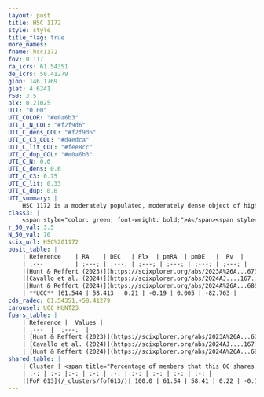 ```yaml
---
layout: post
title: HSC 1172
style: style
title_flag: true
more_names: 
fname: hsc1172
fov: 0.117
ra_icrs: 61.54351
de_icrs: 58.41279
glon: 146.1769
glat: 4.6241
r50: 3.5
plx: 0.21025
UTI: "0.00"
UTI_COLOR: "#e0a6b3"
UTI_C_N_COL: "#f2f9d6"
UTI_C_dens_COL: "#f2f9d6"
UTI_C_C3_COL: "#d4edca"
UTI_C_lit_COL: "#fee8cc"
UTI_C_dup_COL: "#e0a6b3"
UTI_C_N: 0.6
UTI_C_dens: 0.6
UTI_C_C3: 0.75
UTI_C_lit: 0.33
UTI_C_dup: 0.0
UTI_summary: |
    HSC 1172 is a moderately populated, moderately dense object of high C3 quality. It was recently reported in the literature.<br><br><span style="color: #99180f; font-weight: bold;">Warning: </span>This is very likely a duplicate object, which shares a large percentage of members with at least one previously reported entry.
class3: |
    <span style="color: green; font-weight: bold;">A</span><span style="color: #FFC300; font-weight: bold;">B</span>
r_50_val: 3.5
N_50_val: 70
scix_url: HSC%201172
posit_table: |
    | Reference    | RA    | DEC   | Plx  | pmRA  | pmDE   |  Rv  |
    | :---         | :---: | :---: | :---: | :---: | :---: | :---: |
    |[Hunt & Reffert (2023)](https://scixplorer.org/abs/2023A%26A...673A.114H) | 61.557 | 58.441 | 0.22 | -0.179 | 0.016 | -82.757 |
    |[Cavallo et al. (2024)](https://scixplorer.org/abs/2024AJ....167...12C) | 61.57 | 58.404 | 0.214 | -- | -- | -- |
    |[Hunt & Reffert (2024)](https://scixplorer.org/abs/2024A%26A...686A..42H) | 61.557 | 58.441 | 0.22 | -0.179 | 0.016 | -82.757 |
    | **UCC** |61.544 | 58.413 | 0.21 | -0.19 | 0.005 | -82.763 | 
cds_radec: 61.54351,+58.41279
carousel: UCC_HUNT23
fpars_table: |
    | Reference |  Values |
    | :---  |  :---:  |
    | [Hunt & Reffert (2023)](https://scixplorer.org/abs/2023A%26A...673A.114H) | `AV50=2.306, diffAV50=1.719, MOD50=13.033, logAge50=7.582` |
    | [Cavallo et al. (2024)](https://scixplorer.org/abs/2024AJ....167...12C) | `AV50=2.09, dMod50=13.31, logAge50=8.04, [Fe/H]50=0.61` |
    | [Hunt & Reffert (2024)](https://scixplorer.org/abs/2024A%26A...686A..42H) | `MassJ=808.538` |
shared_table: |
    | Cluster | <span title="Percentage of members that this OC shares with the ones listed">%</span>   | RA   | DEC   | Plx   | pmRA  | pmDE  | Rv | UTI |
    | :-: | :-: |:-: | :-: | :-: | :-: | :-: | :-: | :-: |
    |[FoF 613](/_clusters/fof613/)| 100.0 | 61.54 | 58.41 | 0.22 | -0.17 | 0.0 | -67.35 |0.58 |
---
```


